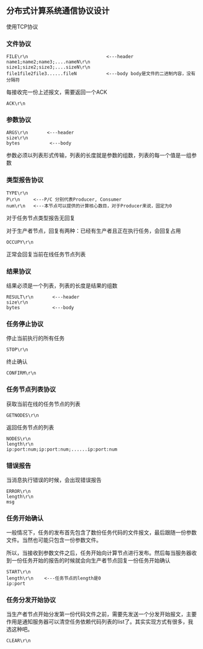 ## 分布式计算系统通信协议设计

使用TCP协议



### 文件协议

~~~
FILE\r\n                             <---header
name1;name2;name3;....nameN\r\n
size1;size2;size3;....sizeN\r\n
file1file2file3......fileN           <---body body是文件的二进制内容，没有分隔符

~~~

每接收完一份上述报文，需要返回一个ACK

~~~
ACK\r\n
~~~



### 参数协议

~~~
ARGS\r\n       <---header
size\r\n
bytes           <---body
~~~

参数必须以列表形式传输，列表的长度就是参数的组数，列表的每一个值是一组参数



### 类型报告协议

~~~
TYPE\r\n     
P\r\n     <---P/C 分别代表Producer, Consumer
num\r\n   <---本节点可以提供的计算核心数目，对于Producer来说，固定为0
~~~

对于任务节点类型报告无回复

对于生产者节点，回复有两种：已经有生产者且正在执行任务，会回复占用

~~~
OCCUPY\r\n
~~~

正常会回复当前在线任务节点列表

### 结果协议

结果必须是一个列表，列表的长度是结果的组数

~~~
RESULT\r\n       <---header
size\r\n
bytes            <---body
~~~

### 任务停止协议

停止当前执行的所有任务

~~~
STOP\r\n
~~~

终止确认

~~~
CONFIRM\r\n
~~~



### 任务节点列表协议

获取当前在线的任务节点的列表

~~~
GETNODES\r\n
~~~

返回任务节点的列表

~~~
NODES\r\n
length\r\n
ip:port:num;ip:port:num;......ip:port:num
~~~



### 错误报告

当消息执行错误的时候，会出现错误报告

~~~
ERROR\r\n
length\r\n
msg
~~~



### 任务开始确认

一般情况下，任务的发布首先包含了数份任务代码的文件报文，最后跟随一份参数文件。当然也可能只包含一份参数文件。

所以，当接收到参数文件之后，任务开始向计算节点进行发布。然后每当服务器收到一份任务开始的报告的时候就会向生产者节点回复一份任务开始确认

~~~
START\r\n
length\r\n    <---任务节点的length是0
ip:port
~~~



### 任务分发开始协议

当生产者节点开始分发第一份代码文件之前，需要先发送一个分发开始报文，主要作用是通知服务器可以清空任务依赖代码列表的list了。其实实现方式有很多，我选这种吧。

~~~
CLEAR\r\n
~~~

